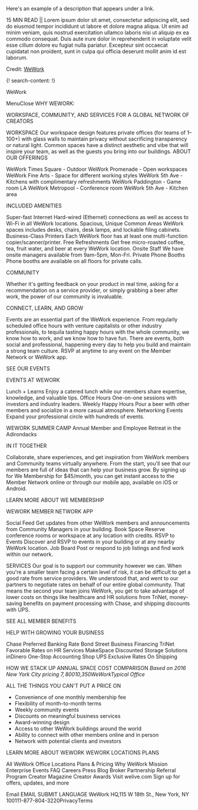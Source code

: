 Here's an example of a description that appears under a link.

15 MIN READ || Lorem ipsum dolor sit amet, consectetur adipiscing elit, sed do eiusmod tempor incididunt ut labore et dolore magna aliqua. Ut enim ad minim veniam, quis nostrud exercitation ullamco laboris nisi ut aliquip ex ea commodo consequat. Duis aute irure dolor in reprehenderit in voluptate velit esse cillum dolore eu fugiat nulla pariatur. Excepteur sint occaecat cupidatat non proident, sunt in culpa qui officia deserunt mollit anim id est laborum.

Credit: [WeWork](https://www.wework.com/)

{! search-content: !}

WeWork

MenuClose
WHY WEWORK:

WORKSPACE, COMMUNITY, AND SERVICES FOR A GLOBAL NETWORK OF CREATORS


WORKSPACE
Our workspace design features private offices (for teams of 1–100+) with glass walls to maintain privacy without sacrificing transparency or natural light. Common spaces have a distinct aesthetic and vibe that will inspire your team, as well as the guests you bring into our buildings.
ABOUT OUR OFFERINGS

WeWork Times Square - Outdoor
WeWork Promenade - Open workspaces
WeWork Fine Arts - Space for different working styles
WeWork 5th Ave - Kitchens with complimentary refreshments
WeWork Paddington - Game room 
LA
WeWork Metropool - Conference room
WeWork 5th Ave - Kitchen area



INCLUDED AMENITIES

Super-fast Internet
Hard-wired (Ethernet) connections as well as access to Wi-Fi in all WeWork locations.
Spacious, Unique Common Areas
WeWork spaces includes desks, chairs, desk lamps, and lockable filing cabinets.
Business-Class Printers
Each WeWork floor has at least one multi-function copier/scanner/printer.
Free Refreshments
Get free micro-roasted coffee, tea, fruit water, and beer at every WeWork location.
Onsite Staff
We have onsite managers available from 9am-5pm, Mon-Fri.
Private Phone Booths
Phone booths are available on all floors for private calls.



COMMUNITY

Whether it's getting feedback on your product in real time, asking for a recommendation on a service provider, or simply grabbing a beer after work, the power of our community is invaluable.

CONNECT, LEARN, AND GROW

Events are an essential part of the WeWork experience. From regularly scheduled office hours with venture capitalists or other industry professionals, to tequila tasting happy hours with the whole community, we know how to work, and we know how to have fun. There are events, both social and professional, happening every day to help you build and maintain a strong team culture. RSVP at anytime to any event on the Member Network or WeWork app.


SEE OUR EVENTS



EVENTS AT WEWORK

Lunch + Learns
Enjoy a catered lunch while our members share expertise, knowledge, and valuable tips.
Office Hours
One-on-one sessions with investors and industry leaders.
Weekly Happy Hours
Pour a beer with other members and socialize in a more casual atmosphere.
Networking Events
Expand your professional circle with hundreds of events.


WEWORK SUMMER CAMP
Annual Member and Employee Retreat in the Adirondacks


IN IT TOGETHER

Collaborate, share experiences, and get inspiration from WeWork members and Community teams virtually anywhere. From the start, you'll see that our members are full of ideas that can help your business grow. By signing up for We Membership for $45/month, you can get instant access to the Member Network online or through our mobile app, available on iOS or Android.

LEARN MORE ABOUT WE MEMBERSHIP


WEWORK MEMBER NETWORK APP

Social Feed
Get updates from other WeWork members and announcements from Community Managers in your building.
Book Space
Reserve conference rooms or workspace at any location with credits.
RSVP to Events
Discover and RSVP to events in your building or at any nearby WeWork location.
Job Board
Post or respond to job listings and find work within our network.



SERVICES
Our goal is to support our community however we can. When you're a smaller team facing a certain level of risk, it can be difficult to get a good rate from service providers. We understood that, and went to our partners to negotiate rates on behalf of our entire global community. That means the second your team joins WeWork, you get to take advantage of lower costs on things like healthcare and HR solutions from TriNet, money-saving benefits on payment processing with Chase, and shipping discounts with UPS.

SEE ALL MEMBER BENEFITS

HELP WITH GROWING YOUR BUSINESS

Chase Preferred Banking Rate
Bond Street Business Financing
TriNet  Favorable Rates on HR Services
MakeSpace Discounted Storage Solutions
inDinero  One-Stop Accounting Shop
UPS Exclusive Rates On Shipping


HOW WE STACK UP
ANNUAL SPACE COST COMPARISON
*Based on 2016 New York City pricing
$7,800$10,350WeWorkTypical Office*


ALL THE THINGS YOU CAN'T PUT A PRICE ON
* Convenience of one monthly membership fee
* Flexibility of month-to-month terms
* Weekly community events
* Discounts on meaningful business services
* Award-winning design
* Access to other WeWork buildings around the world
* Ability to connect with other members online and in person
* Network with potential clients and investors


LEARN MORE ABOUT WEWORK
WEWORK LOCATIONS
PLANS


All WeWork Office Locations
Plans & Pricing
Why WeWork
Mission
Enterprise
Events
FAQ
Careers
Press
Blog
Broker Partnership
Referral Program
Creator Magazine
Creator Awards
Visit welive.com
Sign up for offers, updates, and more

Email
EMAIL
SUBMIT
LANGUAGE
WeWork HQ,115 W 18th St., New York, NY 100111-877-804-3220PrivacyTerms


